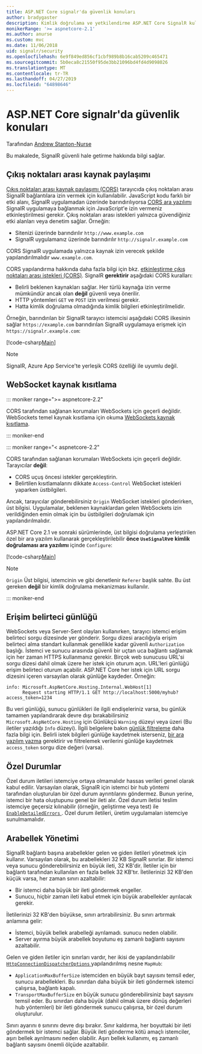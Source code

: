 ```yaml
---
title: ASP.NET Core signalr'da güvenlik konuları
author: bradygaster
description: Kimlik doğrulama ve yetkilendirme ASP.NET Core SignalR kullanmayı öğrenin.
monikerRange: '>= aspnetcore-2.1'
ms.author: anurse
ms.custom: mvc
ms.date: 11/06/2018
uid: signalr/security
ms.openlocfilehash: 6e9f849ed856cf1cbf989b8b16cab5209c465471
ms.sourcegitcommit: 5b0eca8c21550f95de3bb21096bd4fd4d9098026
ms.translationtype: MT
ms.contentlocale: tr-TR
ms.lasthandoff: 04/27/2019
ms.locfileid: "64898646"
---
```

# <a name="security-considerations-in-aspnet-core-signalr"></a>ASP.NET Core signalr'da güvenlik konuları

Tarafından [Andrew Stanton-Nurse](https://twitter.com/anurse)

Bu makalede, SignalR güvenli hale getirme hakkında bilgi sağlar.

## <a name="cross-origin-resource-sharing"></a>Çıkış noktaları arası kaynak paylaşımı

[Çıkış noktaları arası kaynak paylaşımı (CORS)](https://www.w3.org/TR/cors/) tarayıcıda çıkış noktaları arası SignalR bağlantılara izin vermek için kullanılabilir. JavaScript kodu farklı bir etki alanı, SignalR uygulamadan üzerinde barındırılıyorsa [CORS ara yazılımı](xref:security/cors) SignalR uygulamaya bağlanmak için JavaScript'e izin vermeniz etkinleştirilmesi gerekir. Çıkış noktaları arası istekleri yalnızca güvendiğiniz etki alanları veya denetim sağlar. Örneğin:

* Sitenizi üzerinde barındırılır `http://www.example.com`
* SignalR uygulamanız üzerinde barındırılır `http://signalr.example.com`

CORS SignalR uygulamada yalnızca kaynak izin verecek şekilde yapılandırılmalıdır `www.example.com`.

CORS yapılandırma hakkında daha fazla bilgi için bkz. [etkinleştirme çıkış noktaları arası istekleri (CORS)](xref:security/cors). SignalR **gerektirir** aşağıdaki CORS kuralları:

* Belirli beklenen kaynakları sağlar. Her türlü kaynağa izin verme mümkündür ancak olan **değil** güvenli veya önerilir.
* HTTP yöntemleri `GET` ve `POST` izin verilmesi gerekir.
* Hatta kimlik doğrulama olmadığında kimlik bilgileri etkinleştirilmelidir.

Örneğin, barındırılan bir SignalR tarayıcı istemcisi aşağıdaki CORS ilkesinin sağlar `https://example.com` barındırılan SignalR uygulamaya erişmek için `https://signalr.example.com`:

[!code-csharp[Main](security/sample/Startup.cs?name=snippet1)]

> [!NOTE]
> SignalR, Azure App Service'te yerleşik CORS özelliği ile uyumlu değil.

## <a name="websocket-origin-restriction"></a>WebSocket kaynak kısıtlama

::: moniker range=">= aspnetcore-2.2"

CORS tarafından sağlanan korumaları WebSockets için geçerli değildir. WebSockets temel kaynak kısıtlama için okuma [WebSockets kaynak kısıtlama](xref:fundamentals/websockets#websocket-origin-restriction).

::: moniker-end

::: moniker range="< aspnetcore-2.2"

CORS tarafından sağlanan korumaları WebSockets için geçerli değildir. Tarayıcılar **değil**:

* CORS uçuş öncesi istekler gerçekleştirin.
* Belirtilen kısıtlamalarını dikkate `Access-Control` WebSocket istekleri yaparken üstbilgileri.

Ancak, tarayıcılar gönderebilirsiniz `Origin` WebSocket istekleri gönderirken, üst bilgisi. Uygulamalar, beklenen kaynaklardan gelen WebSockets izin verildiğinden emin olmak için bu üstbilgileri doğrulamak için yapılandırılmalıdır.

ASP.NET Core 2.1 ve sonraki sürümlerinde, üst bilgisi doğrulama yerleştirilen özel bir ara yazılım kullanarak gerçekleştirilebilir **önce `UseSignalR`ve kimlik doğrulaması ara yazılımı** içinde `Configure`:

[!code-csharp[Main](security/sample/Startup.cs?name=snippet2)]

> [!NOTE]
> `Origin` Üst bilgisi, istemcinin ve gibi denetlenir `Referer` başlık sahte. Bu üst gereken **değil** bir kimlik doğrulama mekanizması kullanılır.

::: moniker-end

## <a name="access-token-logging"></a>Erişim belirteci günlüğü

WebSockets veya Server-Sent olayları kullanırken, tarayıcı istemci erişim belirteci sorgu dizesinde yer gönderir. Sorgu dizesi aracılığıyla erişim belirteci alma standart kullanmak genellikle kadar güvenli `Authorization` başlığı. İstemci ve sunucu arasında güvenli bir uçtan uca bağlantı sağlamak için her zaman HTTPS kullanmanız gerekir. Birçok web sunucusu URL'si sorgu dizesi dahil olmak üzere her istek için oturum açın. URL'leri günlüğü erişim belirteci oturum açabilir. ASP.NET Core her istek için URL sorgu dizesini içeren varsayılan olarak günlüğe kaydeder. Örneğin:

```
info: Microsoft.AspNetCore.Hosting.Internal.WebHost[1]
      Request starting HTTP/1.1 GET http://localhost:5000/myhub?access_token=1234
```

Bu veri günlüğü, sunucu günlükleri ile ilgili endişeleriniz varsa, bu günlük tamamen yapılandırarak devre dışı bırakabilirsiniz `Microsoft.AspNetCore.Hosting` için Günlükçü `Warning` düzeyi veya üzeri (Bu iletiler yazıldığı `Info` düzeyi). İlgili belgelere bakın [günlük filtreleme](xref:fundamentals/logging/index#log-filtering) daha fazla bilgi için. Belirli istek bilgileri günlüğe kaydetmek isterseniz, [bir ara yazılım yazma](xref:fundamentals/middleware/write) gerektirir ve filtrelemek verilerini günlüğe kaydetmek `access_token` sorgu dize değeri (varsa).

## <a name="exceptions"></a>Özel Durumlar

Özel durum iletileri istemciye ortaya olmamalıdır hassas verileri genel olarak kabul edilir. Varsayılan olarak, SignalR için istemci bir hub yöntemi tarafından oluşturulan bir özel durum ayrıntılarını göndermez. Bunun yerine, istemci bir hata oluştupunu genel bir ileti alır. Özel durum iletisi teslim istemciye geçersiz kılınabilir (örneğin, geliştirme veya test) ile [ `EnableDetailedErrors` ](xref:signalr/configuration#configure-server-options). Özel durum iletileri, üretim uygulamaları istemciye sunulmamalıdır.

## <a name="buffer-management"></a>Arabellek Yönetimi

SignalR bağlantı başına arabellekler gelen ve giden iletileri yönetmek için kullanır. Varsayılan olarak, bu arabellekleri 32 KB SignalR sınırlar. Bir istemci veya sunucu gönderebilirsiniz en büyük ileti, 32 KB'dir. İletiler için bir bağlantı tarafından kullanılan en fazla bellek 32 KB'tır. İletilerinizi 32 KB'den küçük varsa, her zaman sınırı azaltabilir:

* Bir istemci daha büyük bir ileti göndermek engeller.
* Sunucu, hiçbir zaman ileti kabul etmek için büyük arabellekler ayrılacak gerekir.

İletilerinizi 32 KB'den büyükse, sınırı artırabilirsiniz. Bu sınırı artırmak anlamına gelir:

* İstemci, büyük bellek arabelleği ayrılamadı. sunucu neden olabilir.
* Server ayırma büyük arabellek boyutunu eş zamanlı bağlantı sayısını azaltabilir.

Gelen ve giden iletiler için sınırları vardır, her ikisi de yapılandırılabilir [ `HttpConnectionDispatcherOptions` ](xref:signalr/configuration#configure-server-options) yapılandırılmış nesne `MapHub`:

* `ApplicationMaxBufferSize` istemciden en büyük bayt sayısını temsil eder, sunucu arabellekleri. Bu sınırdan daha büyük bir ileti göndermek istemci çalışırsa, bağlantı kapalı.
* `TransportMaxBufferSize` en büyük sunucu gönderebilirsiniz bayt sayısını temsil eder. Bu sınırdan daha büyük (dahil olmak üzere dönüş değerleri hub yöntemleri) bir ileti göndermek sunucu çalışırsa, bir özel durum oluşturulur.

Sınırı ayarını `0` sınırını devre dışı bırakır. Sınır kaldırma, her boyuttaki bir ileti göndermek bir istemci sağlar. Büyük ileti gönderme kötü amaçlı istemciler, aşırı bellek ayrılmasını neden olabilir. Aşırı bellek kullanımı, eş zamanlı bağlantı sayısını önemli ölçüde azaltabilir.
